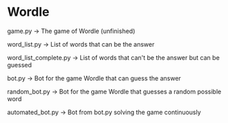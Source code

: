 # Wordle

game.py -> The game of Wordle (unfinished)

word_list.py -> List of words that can be the answer

word_list_complete.py -> List of words that can't be the answer but can be guessed

bot.py -> Bot for the game Wordle that can guess the answer

random_bot.py -> Bot for the game Wordle that guesses a random possible word

automated_bot.py -> Bot from bot.py solving the game continuously
